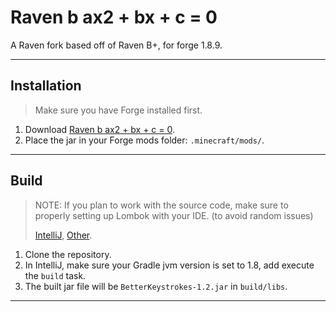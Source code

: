 # Raven b ax2 + bx + c = 0
A Raven fork based off of Raven B+, for forge 1.8.9.

---

## Installation
> Make sure you have Forge installed first.

1. Download [Raven b ax2 + bx + c = 0](https://github.com/larryngton2/Raven-B-QuadraticFormula/releases).
2. Place the jar in your Forge mods folder: `.minecraft/mods/`.

---

## Build
> NOTE: If you plan to work with the source code, make sure to properly setting up Lombok with your IDE. (to avoid random issues)
> 
> [IntelliJ](https://projectlombok.org/setup/intellij), [Other](https://projectlombok.org).
1. Clone the repository.
2. In IntelliJ, make sure your Gradle jvm version is set to 1.8, add execute the `build` task.
3. The built jar file will be `BetterKeystrokes-1.2.jar` in `build/libs`.

---